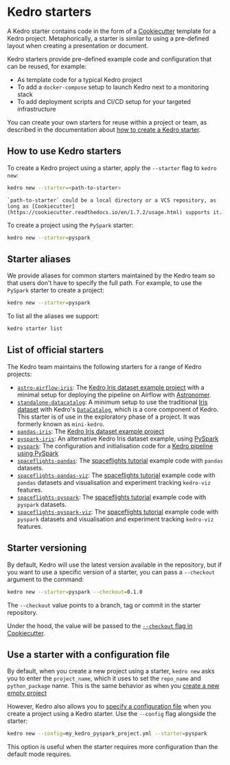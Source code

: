 # Kedro starters

A Kedro starter contains code in the form of a [Cookiecutter](https://cookiecutter.readthedocs.io/en/1.7.2/) template for a Kedro project. Metaphorically, a starter is similar to using a pre-defined layout when creating a presentation or document.

Kedro starters provide pre-defined example code and configuration that can be reused, for example:

* As template code for a typical Kedro project
* To add a `docker-compose` setup to launch Kedro next to a monitoring stack
* To add deployment scripts and CI/CD setup for your targeted infrastructure

You can create your own starters for reuse within a project or team, as described in the documentation about [how to create a Kedro starter](../kedro_project_setup/starters.md#how-to-create-a-kedro-starter).

## How to use Kedro starters

To create a Kedro project using a starter, apply the `--starter` flag to `kedro new`:

```bash
kedro new --starter=<path-to-starter>
```

```{note}
`path-to-starter` could be a local directory or a VCS repository, as long as [Cookiecutter](https://cookiecutter.readthedocs.io/en/1.7.2/usage.html) supports it.
```

To create a project using the `PySpark` starter:

```bash
kedro new --starter=pyspark
```

## Starter aliases

We provide aliases for common starters maintained by the Kedro team so that users don't have to specify the full path. For example, to use the `PySpark` starter to create a project:

```bash
kedro new --starter=pyspark
```

To list all the aliases we support:

```bash
kedro starter list
```

## List of official starters

The Kedro team maintains the following starters for a range of Kedro projects:

* [`astro-airflow-iris`](https://github.com/kedro-org/kedro-starters/tree/main/astro-airflow-iris): The [Kedro Iris dataset example project](../get_started/new_project.md) with a minimal setup for deploying the pipeline on Airflow with [Astronomer](https://www.astronomer.io/).
* [`standalone-datacatalog`](https://github.com/kedro-org/kedro-starters/tree/main/standalone-datacatalog): A minimum setup to use the traditional [Iris dataset](https://www.kaggle.com/uciml/iris) with Kedro's [`DataCatalog`](../data/data_catalog.md), which is a core component of Kedro. This starter is of use in the exploratory phase of a project. It was formerly known as `mini-kedro`.
* [`pandas-iris`](https://github.com/kedro-org/kedro-starters/tree/main/pandas-iris): The [Kedro Iris dataset example project](../get_started/new_project.md)
* [`pyspark-iris`](https://github.com/kedro-org/kedro-starters/tree/main/pyspark-iris): An alternative Kedro Iris dataset example, using [PySpark](../integrations/pyspark_integration.md)
* [`pyspark`](https://github.com/kedro-org/kedro-starters/tree/main/pyspark): The configuration and initialisation code for a [Kedro pipeline using PySpark](../integrations/pyspark_integration.md)
* [`spaceflights-pandas`](https://github.com/kedro-org/kedro-starters/tree/main/spaceflights-pandas): The [spaceflights tutorial](../tutorial/spaceflights_tutorial.md) example code with `pandas` datasets.
* [`spaceflights-pandas-viz`](https://github.com/kedro-org/kedro-starters/tree/main/spaceflights-pandas-viz): The [spaceflights tutorial](../tutorial/spaceflights_tutorial.md) example code with `pandas` datasets and visualisation and experiment tracking `kedro-viz` features.
* [`spaceflights-pyspark`](https://github.com/kedro-org/kedro-starters/tree/main/spaceflights-pyspark): The [spaceflights tutorial](../tutorial/spaceflights_tutorial.md) example code with `pyspark` datasets.
* [`spaceflights-pyspark-viz`](https://github.com/kedro-org/kedro-starters/tree/main/spaceflights-pyspark-viz): The [spaceflights tutorial](../tutorial/spaceflights_tutorial.md) example code with `pyspark` datasets and visualisation and experiment tracking `kedro-viz` features.

## Starter versioning

By default, Kedro will use the latest version available in the repository, but if you want to use a specific version of a starter, you can pass a `--checkout` argument to the command:

```bash
kedro new --starter=pyspark --checkout=0.1.0
```

The `--checkout` value points to a branch, tag or commit in the starter repository.

Under the hood, the value will be passed to the [`--checkout` flag in Cookiecutter](https://cookiecutter.readthedocs.io/en/1.7.2/usage.html#works-directly-with-git-and-hg-mercurial-repos-too).


## Use a starter with a configuration file

By default, when you create a new project using a starter, `kedro new` asks you to enter the `project_name`, which it uses to set the `repo_name` and `python_package` name. This is the same behavior as when you [create a new empty project](../get_started/new_project.md#create-a-new-empty-project)

However, Kedro also allows you to [specify a configuration file](../get_started/new_project.md#create-a-new-project-from-a-configuration-file) when you create a project using a Kedro starter. Use the `--config` flag alongside the starter:

```bash
kedro new --config=my_kedro_pyspark_project.yml --starter=pyspark
```

This option is useful when the starter requires more configuration than the default mode requires.

